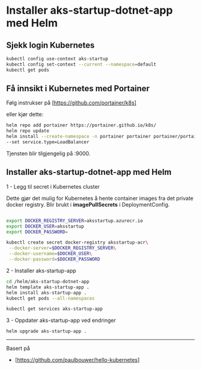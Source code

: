 # Installer aks-startup-dotnet-app med Helm

## Sjekk login Kubernetes

```bash
kubectl config use-context aks-startup
kubectl config set-context --current --namespace=default
kubectl get pods
```

## Få innsikt i Kubernetes med Portainer

Følg instrukser på [https://github.com/portainer/k8s]

eller kjør dette:

```bash
helm repo add portainer https://portainer.github.io/k8s/
helm repo update
helm install --create-namespace -n portainer portainer portainer/portainer \
--set service.type=LoadBalancer
```

Tjensten blir tilgjengelig på <IP>:9000.

## Installer aks-startup-dotnet-app med Helm

1 - Legg til secret i Kubernetes cluster

Dette gjør det mulig for Kubernetes å hente container images fra det private docker registry. Blir brukt i **imagePullSecrets** i DeploymentConfig.

```bash

export DOCKER_REGISTRY_SERVER=aksstartup.azurecr.io
export DOCKER_USER=aksstartup
export DOCKER_PASSWORD=

kubectl create secret docker-registry aksstartup-acr\
 --docker-server=$DOCKER_REGISTRY_SERVER\
 --docker-username=$DOCKER_USER\
 --docker-password=$DOCKER_PASSWORD

```

2 - Installer aks-startup-app

```bash
cd /helm/aks-startup-dotnet-app
helm template aks-startup-app .
helm install aks-startup-app .
kubectl get pods --all-namespaces

kubectl get services aks-startup-app
```

3 - Oppdater aks-startup-app ved endringer

```bash
helm upgrade aks-startup-app .
```


-----------------

Basert på 

- [https://github.com/paulbouwer/hello-kubernetes]